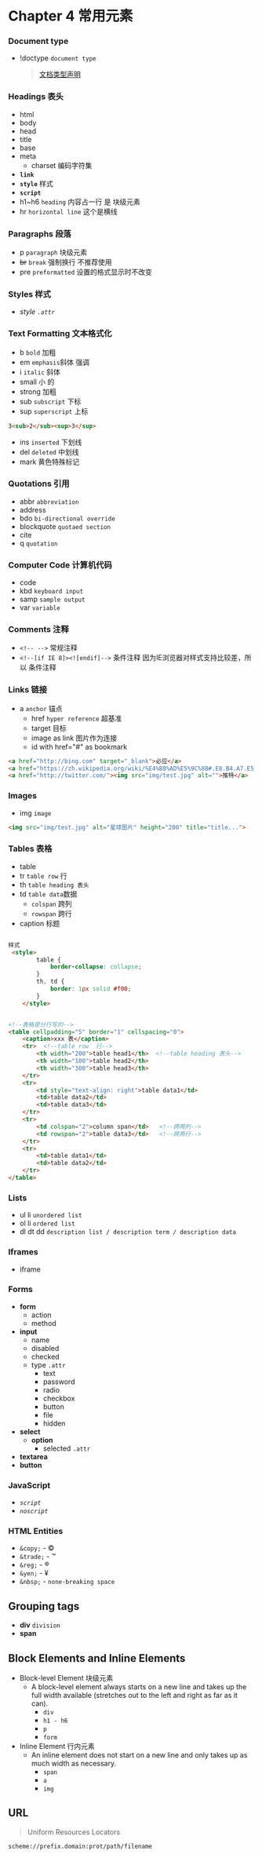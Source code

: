 # Chapter 4 常用元素

### Document type
- !doctype  `document type`
 
  > [文档类型声明](https://zh.wikipedia.org/wiki/HTML#.E6.A0.87.E8.AE.B0)
 
### Headings  表头
- html
- body
- head
- title
- base
- meta
    - charset  编码字符集
- **`link`**
- **`style`**  样式
- **`script`**
- h1~h6 `heading` 内容占一行 是 块级元素
- hr `horizontal line` 这个是横线

### Paragraphs  段落
- p `paragraph`  块级元素
- ~~br~~ `break`  强制换行 不推荐使用
- pre   `preformatted`  设置的格式显示时不改变

### Styles  样式
- *style* *`.attr`*

### Text Formatting   文本格式化
- b `bold` 加粗
- em `emphasis`斜体 强调
- i `italic` 斜体
- small  小 的
- strong 加粗
- sub `subscript` 下标
- sup `superscript` 上标
```html
3<sub>2</sub><sup>3</sup>
```
- ins `inserted` 下划线
- del `deleted` 中划线
- mark  黄色特殊标记
 
### Quotations  引用
- abbr  `abbreviation`
- address
- bdo   `bi-directional override`
- blockquote    `quotaed section`
- cite
- q `quotation`

### Computer Code  计算机代码
- code
- kbd   `keyboard input`
- samp  `sample output`
- var   `variable`

### Comments  注释
- `<!-- -->`  常规注释
- `<!--[if IE 8]><![endif]-->`  条件注释  因为IE浏览器对样式支持比较差，所以
条件注释

### Links  链接
- a `anchor` 锚点
    - href `hyper reference`  超基准
    - target 目标
    - image as link  图片作为连接
    - id with href="#" as bookmark
```html
<a href="http://bing.com" target="_blank">必应</a>
<a href="https://zh.wikipedia.org/wiki/%E4%B8%AD%E5%9C%8B#.E8.B4.A7.E5.B8.81">诗</a>
<a href="http://twitter.com/"><img src="img/test.jpg" alt="">推特</a>
```
### Images
- img   `image`
```html
<img src="img/test.jpg" alt="星球图片" height="200" title="title...">
```
### Tables 表格
- table
- tr    `table row` 行
- th    `table heading 表头`
- td    `table data`数据
  - `colspan` 跨列
  - `rowspan` 跨行
- caption  标题

```html

样式
 <style>
        table {
            border-collapse: collapse;
        }
        th, td {
            border: 1px solid #f00;
        }
    </style>


<!--表格是分行写的-->
<table cellpadding="5" border="1" cellspacing="0">
    <caption>xxx 表</caption>
    <tr>  <!--table row` 行-->
        <th width="200">table head1</th>  <!--table heading 表头-->
        <th width="100">table head2</th>
        <th width="300">table head3</th>
    </tr>
    <tr>
        <td style="text-align: right">table data1</td>
        <td>table data2</td>
        <td>table data3</td>
    </tr>
    <tr>
        <td colspan="2">column span</td>   <!--跨两列-->
        <td rowspan="2">table data3</td>   <!--跨两行-->
    </tr>
    <tr>
        <td>table data1</td>
        <td>table data2</td>
    </tr>
</table>
```
### Lists
- ul li `unordered list`
- ol li `ordered list`
- dl dt dd `description list / description term / description data`

### Iframes
- iframe

### Forms
- **form**
  - action
  - method
- **input**
  - name
  - disabled
  - checked
  - type `.attr`
      - text
      - password
      - radio
      - checkbox
      - button
      - file
      - hidden
- **select**
  - **option**
    - selected `.attr`
- **textarea**
- **button**

### JavaScript
- *`script`*
- *`noscript`*

### HTML Entities
- `&copy;` - &copy;
- `&trade;` - &trade;
- `&reg;` - &reg;
- `&yen;` - &yen;
- `&nbsp;` - `none-breaking space`

## Grouping tags
- **div**   `division`
- **span**

## Block Elements and Inline Elements

- Block-level Element 块级元素
    - A block-level element always starts on a new line and takes up the full width available (stretches out to the left and right as far as it can).
        - `div`
        - `h1 - h6`
        - `p`
        - `form`
- Inline Element 行内元素
    - An inline element does not start on a new line and only takes up as much width as necessary.
        - `span`
        - `a`
        - `img`

## URL

> Uniform Resources Locators

```html
scheme://prefix.domain:prot/path/filename
```